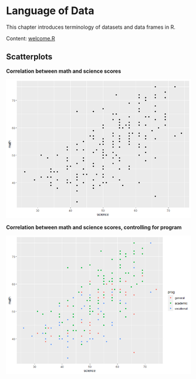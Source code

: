 # Language of Data
This chapter introduces terminology of datasets and data frames in R.

Content: [welcome.R](https://github.com/luizabizoni/introduction-data-r/blob/master/language-of-data/welcome.R)

## Scatterplots

**Correlation between math and science scores**
<center><img src="https://github.com/luizabizoni/introduction-data-r/blob/master/language-of-data/hsb2_science_math_scores.png" alt ="Correlation between math and science scores" width="800"></center>

**Correlation between math and science scores, controlling for program**
<center><img src="https://github.com/luizabizoni/introduction-data-r/blob/master/language-of-data/hsb2_science_math_scores_program.png" alt ="Correlation between math and science scores, controlling for program" width="800"></center>
